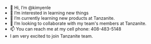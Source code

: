 - 👋 Hi, I’m @kimyenle
- 👀 I’m interested in learning new things
- 🌱 I’m currently learning new products at Tanzanite.
- 💞️ I’m looking to collaborate with my team's members at Tanzanite.
- 📫 You can reach me at my cell phone: 408-483-5148
- I am very excited to join Tanzanite team.
<!---
kimyenle/kimyenle is a ✨ special ✨ repository because its `README.md` (this file) appears on your GitHub profile.
You can click the Preview link to take a look at your changes.
--->
